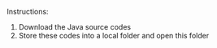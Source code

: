 
Instructions:
1. Download the Java source codes 
2. Store these codes into a local folder and open this folder